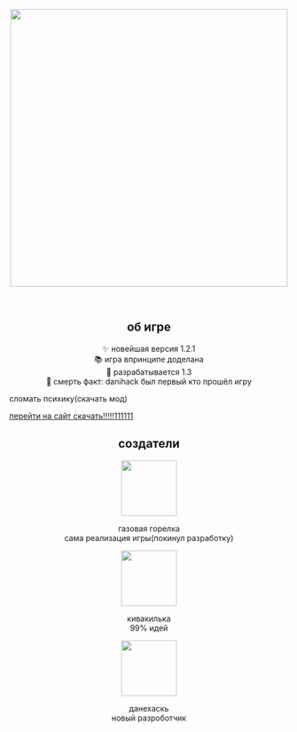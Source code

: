 <div align="center">
  <img height="500" src="https://i.ibb.co/5KH57ND/preview.png"  />
</div>

<p align="center"> <br>
<h2 align="center">об игре</h2>



<p align="center">✨ новейшая версия 1.2.1<br>📚 игра впринципе доделана<br>🎯 разрабатывается 1.3<br>🎲 смерть факт: danihack был первый кто прошёл игру</p>


<p align="left">сломать психику(скачать мод)</p>
<p><a href="[https://kivedershitbalduvzaloshnikahtm.github.io/download.html]">перейти на сайт скачать!!!!!111111</a></p>



<h2 align="center">создатели</h2>



<div align="center">
  <img height="100" src="https://i.ibb.co/G5K0Fw2/doeimosrounded.png"  />
</div>



<p align="center">газовая горелка<br>сама реализация игры(покинул разработку)</p>



<div align="center">
  <img height="100" src="https://i.ibb.co/bQm9QGP/amongaseekrounded.png"  />
</div>



<p align="center">кивакилька<br>99% идей</p>



<div align="center">
  <img height="100" src="https://ibb.co/LpL29D6"/>
</div>



<p align="center">данехаскь<br>новый разроботчик</p>

